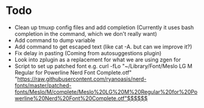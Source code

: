 # Todo

* Clean up tmuxp config files and add completion (Currently it uses bash completion in the command, which we don't really want)
* Add command to dump variable
* Add command to get escaped text (like cat -A. but can we improve it?)
* Fix delay in pasting  (Coming from autosuggestions plugin)
* Look into zplugin as a replacement for what we are using zgen for
* Script to set up patched font e.g. curl -fLo "~/Library/Font/Meslo LG M Regular for Powerline Nerd Font Complete.otf" "https://raw.githubusercontent.com/ryanoasis/nerd-fonts/master/patched-fonts/Meslo/M/complete/Meslo%20LG%20M%20Regular%20for%20Powerline%20Nerd%20Font%20Complete.otf"$$$$$$

